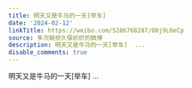 ```yaml
---
title: 明天又是牛马的一天[举车]
date: '2024-02-12'
linkTitle: https://weibo.com/5286768287/O0j9L6eCp
source: 多次婉拒久保织织的微博
description: 明天又是牛马的一天[举车]  ...
disable_comments: true
---
```

明天又是牛马的一天[举车]  ...